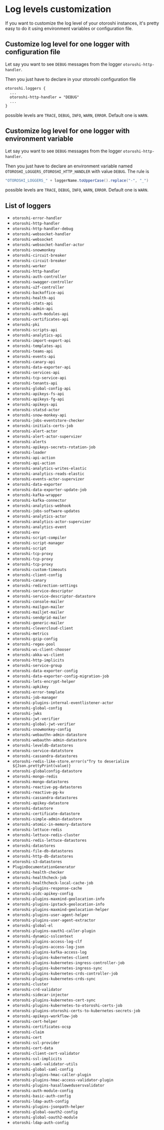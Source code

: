 # Log levels customization

If you want to customize the log level of your otoroshi instances, it's pretty easy to do it using environment variables or configuration file.

## Customize log level for one logger with configuration file

Let say you want to see `DEBUG` messages from the logger `otoroshi-http-handler`.

Then you just have to declare in your otoroshi configuration file

```
otoroshi.loggers {
  ...
  otoroshi-http-handler = "DEBUG"
  ...
}
```

possible levels are `TRACE`, `DEBUG`, `INFO`, `WARN`, `ERROR`. Default one is `WARN`.

## Customize log level for one logger with environment variable

Let say you want to see `DEBUG` messages from the logger `otoroshi-http-handler`.

Then you just have to declare an environment variable named `OTOROSHI_LOGGERS_OTOROSHI_HTTP_HANDLER` with value `DEBUG`. The rule is 

```scala
"OTOROSHI_LOGGERS_" + loggerName.toUpperCase().replace("-", "_")
```

possible levels are `TRACE`, `DEBUG`, `INFO`, `WARN`, `ERROR`. Default one is `WARN`.

## List of loggers

* `otoroshi-error-handler`
* `otoroshi-http-handler`
* `otoroshi-http-handler-debug`
* `otoroshi-websocket-handler`
* `otoroshi-websocket`
* `otoroshi-websocket-handler-actor`
* `otoroshi-snowmonkey`
* `otoroshi-circuit-breaker`
* `otoroshi-circuit-breaker`
* `otoroshi-worker`
* `otoroshi-http-handler`
* `otoroshi-auth-controller`
* `otoroshi-swagger-controller`
* `otoroshi-u2f-controller`
* `otoroshi-backoffice-api`
* `otoroshi-health-api`
* `otoroshi-stats-api`
* `otoroshi-admin-api`
* `otoroshi-auth-modules-api`
* `otoroshi-certificates-api`
* `otoroshi-pki`
* `otoroshi-scripts-api`
* `otoroshi-analytics-api`
* `otoroshi-import-export-api`
* `otoroshi-templates-api`
* `otoroshi-teams-api`
* `otoroshi-events-api`
* `otoroshi-canary-api`
* `otoroshi-data-exporter-api`
* `otoroshi-services-api`
* `otoroshi-tcp-service-api`
* `otoroshi-tenants-api`
* `otoroshi-global-config-api`
* `otoroshi-apikeys-fs-api`
* `otoroshi-apikeys-fg-api`
* `otoroshi-apikeys-api`
* `otoroshi-statsd-actor`
* `otoroshi-snow-monkey-api`
* `otoroshi-jobs-eventstore-checker`
* `otoroshi-initials-certs-job`
* `otoroshi-alert-actor`
* `otoroshi-alert-actor-supervizer`
* `otoroshi-alerts`
* `otoroshi-apikeys-secrets-rotation-job`
* `otoroshi-loader`
* `otoroshi-api-action`
* `otoroshi-api-action`
* `otoroshi-analytics-writes-elastic`
* `otoroshi-analytics-reads-elastic`
* `otoroshi-events-actor-supervizer`
* `otoroshi-data-exporter`
* `otoroshi-data-exporter-update-job`
* `otoroshi-kafka-wrapper`
* `otoroshi-kafka-connector`
* `otoroshi-analytics-webhook`
* `otoroshi-jobs-software-updates`
* `otoroshi-analytics-actor`
* `otoroshi-analytics-actor-supervizer`
* `otoroshi-analytics-event`
* `otoroshi-env`
* `otoroshi-script-compiler`
* `otoroshi-script-manager`
* `otoroshi-script`
* `otoroshi-tcp-proxy`
* `otoroshi-tcp-proxy`
* `otoroshi-tcp-proxy`
* `otoroshi-custom-timeouts`
* `otoroshi-client-config`
* `otoroshi-canary`
* `otoroshi-redirection-settings`
* `otoroshi-service-descriptor`
* `otoroshi-service-descriptor-datastore`
* `otoroshi-console-mailer`
* `otoroshi-mailgun-mailer`
* `otoroshi-mailjet-mailer`
* `otoroshi-sendgrid-mailer`
* `otoroshi-generic-mailer`
* `otoroshi-clevercloud-client`
* `otoroshi-metrics`
* `otoroshi-gzip-config`
* `otoroshi-regex-pool`
* `otoroshi-ws-client-chooser`
* `otoroshi-akka-ws-client`
* `otoroshi-http-implicits`
* `otoroshi-service-group`
* `otoroshi-data-exporter-config`
* `otoroshi-data-exporter-config-migration-job`
* `otoroshi-lets-encrypt-helper`
* `otoroshi-apkikey`
* `otoroshi-error-template`
* `otoroshi-job-manager`
* `otoroshi-plugins-internal-eventlistener-actor`
* `otoroshi-global-config`
* `otoroshi-jwks`
* `otoroshi-jwt-verifier`
* `otoroshi-global-jwt-verifier`
* `otoroshi-snowmonkey-config`
* `otoroshi-webauthn-admin-datastore`
* `otoroshi-webauthn-admin-datastore`
* `otoroshi-leveldb-datastores`
* `otoroshi-service-datatstore`
* `otoroshi-cassandra-datastores`
* `otoroshi-redis-like-store.error(s"Try to deserialize ${Json.prettyPrint(value)}`
* `otoroshi-globalconfig-datastore`
* `otoroshi-mongo-redis`
* `otoroshi-mongo-datastores`
* `otoroshi-reactive-pg-datastores`
* `otoroshi-reactive-pg-kv`
* `otoroshi-cassandra-datastores`
* `otoroshi-apikey-datastore`
* `otoroshi-datastore`
* `otoroshi-certificate-datastore`
* `otoroshi-simple-admin-datastore`
* `otoroshi-atomic-in-memory-datastore`
* `otoroshi-lettuce-redis`
* `otoroshi-lettuce-redis-cluster`
* `otoroshi-redis-lettuce-datastores`
* `otoroshi-datastores`
* `otoroshi-file-db-datastores`
* `otoroshi-http-db-datastores`
* `otoroshi-s3-datastores`
* `PluginDocumentationGenerator`
* `otoroshi-health-checker`
* `otoroshi-healthcheck-job`
* `otoroshi-healthcheck-local-cache-job`
* `otoroshi-plugins-response-cache`
* `otoroshi-oidc-apikey-config`
* `otoroshi-plugins-maxmind-geolocation-info`
* `otoroshi-plugins-ipstack-geolocation-info`
* `otoroshi-plugins-maxmind-geolocation-helper`
* `otoroshi-plugins-user-agent-helper`
* `otoroshi-plugins-user-agent-extractor`
* `otoroshi-global-el`
* `otoroshi-plugins-oauth1-caller-plugin`
* `otoroshi-dynamic-sslcontext`
* `otoroshi-plugins-access-log-clf`
* `otoroshi-plugins-access-log-json`
* `otoroshi-plugins-kafka-access-log`
* `otoroshi-plugins-kubernetes-client`
* `otoroshi-plugins-kubernetes-ingress-controller-job`
* `otoroshi-plugins-kubernetes-ingress-sync`
* `otoroshi-plugins-kubernetes-crds-controller-job`
* `otoroshi-plugins-kubernetes-crds-sync`
* `otoroshi-cluster`
* `otoroshi-crd-validator`
* `otoroshi-sidecar-injector`
* `otoroshi-plugins-kubernetes-cert-sync`
* `otoroshi-plugins-kubernetes-to-otoroshi-certs-job`
* `otoroshi-plugins-otoroshi-certs-to-kubernetes-secrets-job`
* `otoroshi-apikeys-workflow-job`
* `otoroshi-cert-helper`
* `otoroshi-certificates-ocsp`
* `otoroshi-claim`
* `otoroshi-cert`
* `otoroshi-ssl-provider`
* `otoroshi-cert-data`
* `otoroshi-client-cert-validator`
* `otoroshi-ssl-implicits`
* `otoroshi-saml-validator-utils`
* `otoroshi-global-saml-config`
* `otoroshi-plugins-hmac-caller-plugin`
* `otoroshi-plugins-hmac-access-validator-plugin`
* `otoroshi-plugins-hasallowedusersvalidator`
* `otoroshi-auth-module-config`
* `otoroshi-basic-auth-config`
* `otoroshi-ldap-auth-config`
* `otoroshi-plugins-jsonpath-helper`
* `otoroshi-global-oauth2-config`
* `otoroshi-global-oauth2-module`
* `otoroshi-ldap-auth-config`

